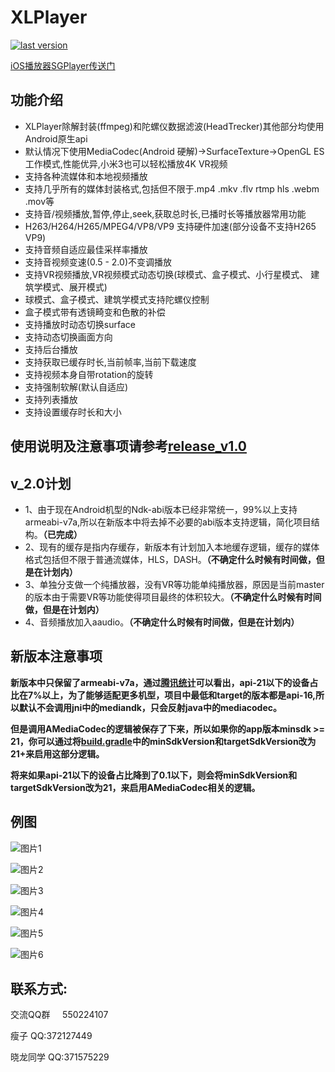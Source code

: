 # XLPlayer
[ ![last version](https://api.bintray.com/packages/xl-player-developers/xl-player-library/xl-player-arm64v8a/images/download.svg) ](https://bintray.com/xl-player-developers/xl-player-library)

[iOS播放器SGPlayer传送门](https://github.com/libobjc/SGPlayer)

## 功能介绍
* XLPlayer除解封装(ffmpeg)和陀螺仪数据滤波(HeadTrecker)其他部分均使用Android原生api
* 默认情况下使用MediaCodec(Android 硬解)->SurfaceTexture->OpenGL ES工作模式,性能优异,小米3也可以轻松播放4K VR视频
* 支持各种流媒体和本地视频播放
* 支持几乎所有的媒体封装格式,包括但不限于.mp4 .mkv .flv rtmp hls .webm .mov等
* 支持音/视频播放,暂停,停止,seek,获取总时长,已播时长等播放器常用功能
* H263/H264/H265/MPEG4/VP8/VP9 支持硬件加速(部分设备不支持H265 VP9)
* 支持音频自适应最佳采样率播放
* 支持音视频变速(0.5 - 2.0)不变调播放
* 支持VR视频播放,VR视频模式动态切换(球模式、盒子模式、小行星模式、 建筑学模式、展开模式)
* 球模式、盒子模式、建筑学模式支持陀螺仪控制
* 盒子模式带有透镜畸变和色散的补偿
* 支持播放时动态切换surface
* 支持动态切换画面方向
* 支持后台播放
* 支持获取已缓存时长,当前帧率,当前下载速度
* 支持视频本身自带rotation的旋转
* 支持强制软解(默认自适应)
* 支持列表播放
* 支持设置缓存时长和大小

## 使用说明及注意事项请参考[release_v1.0](https://github.com/xl-player-developers/xl_player/tree/release_v1.0)

## v_2.0计划
* 1、由于现在Android机型的Ndk-abi版本已经非常统一，99%以上支持armeabi-v7a,所以在新版本中将去掉不必要的abi版本支持逻辑，简化项目结构。**（已完成）**
* 2、现有的缓存是指内存缓存，新版本有计划加入本地缓存逻辑，缓存的媒体格式包括但不限于普通流媒体，HLS，DASH。**（不确定什么时候有时间做，但是在计划内）**
* 3、单独分支做一个纯播放器，没有VR等功能单纯播放器，原因是当前master的版本由于需要VR等功能使得项目最终的体积较大。**（不确定什么时候有时间做，但是在计划内）**
* 4、音频播放加入aaudio。**（不确定什么时候有时间做，但是在计划内）**

## 新版本注意事项
   **新版本中只保留了armeabi-v7a，通过[腾讯统计](https://mta.qq.com/mta/data/device/os)可以看出，api-21以下的设备占比在7%以上，为了能够适配更多机型，项目中最低和target的版本都是api-16,所以默认不会调用jni中的mediandk，只会反射java中的mediacodec。**
  
   **但是调用AMediaCodec的逻辑被保存了下来，所以如果你的app版本minsdk >= 21，你可以通过将[build.gradle](xl-player-armv7a/build.gradle)中的minSdkVersion和targetSdkVersion改为21+来启用这部分逻辑。**
   
   **将来如果api-21以下的设备占比降到了0.1以下，则会将minSdkVersion和targetSdkVersion改为21，来启用AMediaCodec相关的逻辑。**

## 例图

![图片1](sample_pic/1.gif)

![图片2](sample_pic/2.gif)

![图片3](sample_pic/3.gif)

![图片4](sample_pic/4.gif)

![图片5](sample_pic/5.gif)

![图片6](sample_pic/6.gif)

## 联系方式:
交流QQ群     550224107

瘦子      QQ:372127449

晓龙同学   QQ:371575229
